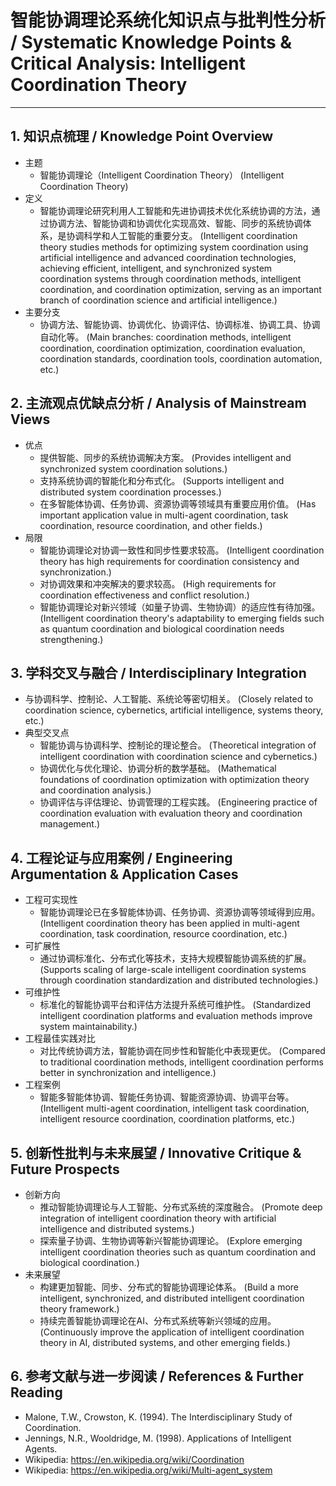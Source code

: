 # 智能协调理论系统化知识点与批判性分析 / Systematic Knowledge Points & Critical Analysis: Intelligent Coordination Theory

---

## 1. 知识点梳理 / Knowledge Point Overview

- 主题
  - 智能协调理论（Intelligent Coordination Theory）
      (Intelligent Coordination Theory)
- 定义
  - 智能协调理论研究利用人工智能和先进协调技术优化系统协调的方法，通过协调方法、智能协调和协调优化实现高效、智能、同步的系统协调体系，是协调科学和人工智能的重要分支。
      (Intelligent coordination theory studies methods for optimizing system coordination using artificial intelligence and advanced coordination technologies, achieving efficient, intelligent, and synchronized system coordination systems through coordination methods, intelligent coordination, and coordination optimization, serving as an important branch of coordination science and artificial intelligence.)
- 主要分支
  - 协调方法、智能协调、协调优化、协调评估、协调标准、协调工具、协调自动化等。
      (Main branches: coordination methods, intelligent coordination, coordination optimization, coordination evaluation, coordination standards, coordination tools, coordination automation, etc.)

## 2. 主流观点优缺点分析 / Analysis of Mainstream Views

- 优点
  - 提供智能、同步的系统协调解决方案。
      (Provides intelligent and synchronized system coordination solutions.)
  - 支持系统协调的智能化和分布式化。
      (Supports intelligent and distributed system coordination processes.)
  - 在多智能体协调、任务协调、资源协调等领域具有重要应用价值。
      (Has important application value in multi-agent coordination, task coordination, resource coordination, and other fields.)
- 局限
  - 智能协调理论对协调一致性和同步性要求较高。
      (Intelligent coordination theory has high requirements for coordination consistency and synchronization.)
  - 对协调效果和冲突解决的要求较高。
      (High requirements for coordination effectiveness and conflict resolution.)
  - 智能协调理论对新兴领域（如量子协调、生物协调）的适应性有待加强。
      (Intelligent coordination theory's adaptability to emerging fields such as quantum coordination and biological coordination needs strengthening.)

## 3. 学科交叉与融合 / Interdisciplinary Integration

- 与协调科学、控制论、人工智能、系统论等密切相关。
  (Closely related to coordination science, cybernetics, artificial intelligence, systems theory, etc.)
- 典型交叉点
  - 智能协调与协调科学、控制论的理论整合。
      (Theoretical integration of intelligent coordination with coordination science and cybernetics.)
  - 协调优化与优化理论、协调分析的数学基础。
      (Mathematical foundations of coordination optimization with optimization theory and coordination analysis.)
  - 协调评估与评估理论、协调管理的工程实践。
      (Engineering practice of coordination evaluation with evaluation theory and coordination management.)

## 4. 工程论证与应用案例 / Engineering Argumentation & Application Cases

- 工程可实现性
  - 智能协调理论已在多智能体协调、任务协调、资源协调等领域得到应用。
      (Intelligent coordination theory has been applied in multi-agent coordination, task coordination, resource coordination, etc.)
- 可扩展性
  - 通过协调标准化、分布式化等技术，支持大规模智能协调系统的扩展。
      (Supports scaling of large-scale intelligent coordination systems through coordination standardization and distributed technologies.)
- 可维护性
  - 标准化的智能协调平台和评估方法提升系统可维护性。
      (Standardized intelligent coordination platforms and evaluation methods improve system maintainability.)
- 工程最佳实践对比
  - 对比传统协调方法，智能协调在同步性和智能化中表现更优。
      (Compared to traditional coordination methods, intelligent coordination performs better in synchronization and intelligence.)
- 工程案例
  - 智能多智能体协调、智能任务协调、智能资源协调、协调平台等。
      (Intelligent multi-agent coordination, intelligent task coordination, intelligent resource coordination, coordination platforms, etc.)

## 5. 创新性批判与未来展望 / Innovative Critique & Future Prospects

- 创新方向
  - 推动智能协调理论与人工智能、分布式系统的深度融合。
      (Promote deep integration of intelligent coordination theory with artificial intelligence and distributed systems.)
  - 探索量子协调、生物协调等新兴智能协调理论。
      (Explore emerging intelligent coordination theories such as quantum coordination and biological coordination.)
- 未来展望
  - 构建更加智能、同步、分布式的智能协调理论体系。
      (Build a more intelligent, synchronized, and distributed intelligent coordination theory framework.)
  - 持续完善智能协调理论在AI、分布式系统等新兴领域的应用。
      (Continuously improve the application of intelligent coordination theory in AI, distributed systems, and other emerging fields.)

## 6. 参考文献与进一步阅读 / References & Further Reading

- Malone, T.W., Crowston, K. (1994). The Interdisciplinary Study of Coordination.
- Jennings, N.R., Wooldridge, M. (1998). Applications of Intelligent Agents.
- Wikipedia: <https://en.wikipedia.org/wiki/Coordination>
- Wikipedia: <https://en.wikipedia.org/wiki/Multi-agent_system>

